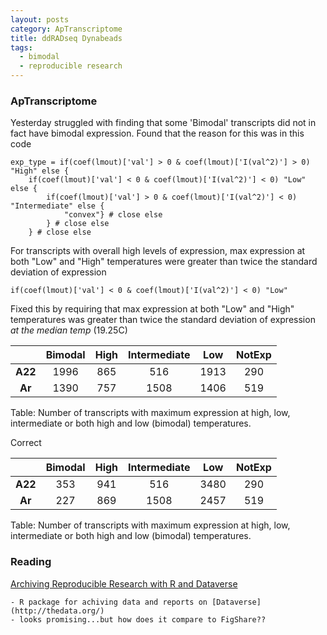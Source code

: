 ```yaml
---
layout: posts
category: ApTranscriptome
title: ddRADseq Dynabeads
tags: 
  - bimodal
  - reproducible research
---
```


### ApTranscriptome

Yesterday struggled with finding that some 'Bimodal' transcripts did not in fact have bimodal expression. Found that the reason for this was in this code 

~~~
exp_type = if(coef(lmout)['val'] > 0 & coef(lmout)['I(val^2)'] > 0) "High" else {
	if(coef(lmout)['val'] < 0 & coef(lmout)['I(val^2)'] < 0) "Low" else {
		if(coef(lmout)['val'] > 0 & coef(lmout)['I(val^2)'] < 0) "Intermediate" else {
			"convex"} # close else
		} # close else
	} # close else
~~~

For transcripts with overall high levels of expression, max expression at both "Low" and "High" temperatures were greater than twice the standard deviation of expression


    if(coef(lmout)['val'] < 0 & coef(lmout)['I(val^2)'] < 0) "Low"

Fixed this by requiring that max expression at both "Low" and "High" temperatures was greater than twice the standard deviation of expression *at the median temp* (19.25C)


|  &nbsp;   |  Bimodal  |  High  |  Intermediate  |  Low  |  NotExp  |
|:---------:|:---------:|:------:|:--------------:|:-----:|:--------:|
|  **A22**  |   1996    |  865   |      516       | 1913  |   290    |
|  **Ar**   |   1390    |  757   |      1508      | 1406  |   519    |

Table: Number of transcripts with maximum expression at high, low, intermediate or both high and low (bimodal) temperatures.



Correct 

|  &nbsp;   |  Bimodal  |  High  |  Intermediate  |  Low  |  NotExp  |
|:---------:|:---------:|:------:|:--------------:|:-----:|:--------:|
|  **A22**  |    353    |  941   |      516       | 3480  |   290    |
|  **Ar**   |    227    |  869   |      1508      | 2457  |   519    |

Table: Number of transcripts with maximum expression at high, low, intermediate or both high and low (bimodal) temperatures.


### Reading

[Archiving Reproducible Research with R and Dataverse](http://journal.r-project.org/archive/accepted/leeper.pdf)

    - R package for achiving data and reports on [Dataverse](http://thedata.org/)
    - looks promising...but how does it compare to FigShare??

